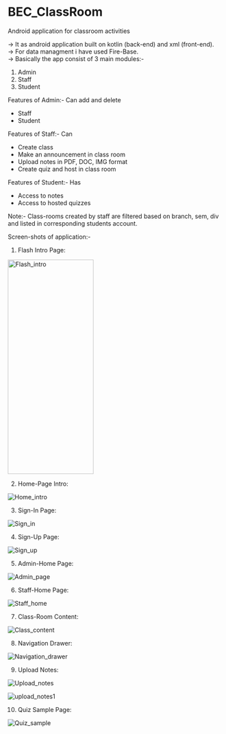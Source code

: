 # BEC_ClassRoom
Android application for classroom activities

-> It as android application built on kotlin (back-end) and xml (front-end).</br>
-> For data managment i have used Fire-Base.</br>
-> Basically the app consist of 3 main modules:-
   1. Admin
   2. Staff
   3. Student
 
 Features of Admin:- Can add and delete
 * Staff
 * Student
 
 Features of Staff:- Can
 * Create class
 * Make an announcement in class room
 * Upload notes in PDF, DOC, IMG format
 * Create quiz and host in class room
 
 Features of Student:- Has
 * Access to notes
 * Access to hosted quizzes

Note:- Class-rooms created by staff are filtered based on branch, sem, div and listed in corresponding students account.

Screen-shots of application:-

1. Flash Intro Page:

<img src="https://user-images.githubusercontent.com/71179766/120666062-e971d280-c4a9-11eb-8699-33a7e8fe248a.jpg" alt="Flash_intro" width="200" height="500"/>

2. Home-Page Intro:

![Home_intro](https://user-images.githubusercontent.com/71179766/120666648-61d89380-c4aa-11eb-8810-d6919f1ed24d.jpg)

3. Sign-In Page:

![Sign_in](https://user-images.githubusercontent.com/71179766/120666918-9cdac700-c4aa-11eb-8756-496846047234.jpg)

4. Sign-Up Page:

![Sign_up](https://user-images.githubusercontent.com/71179766/120667163-dad7eb00-c4aa-11eb-8335-de6423f491bf.jpg)

5. Admin-Home Page:

![Admin_page](https://user-images.githubusercontent.com/71179766/120667877-8a14c200-c4ab-11eb-8792-5ab27856aa79.jpg)

6. Staff-Home Page:

![Staff_home](https://user-images.githubusercontent.com/71179766/120670851-70c14500-c4ae-11eb-92af-5a46911dbcd8.jpg)

7. Class-Room Content:

![Class_content](https://user-images.githubusercontent.com/71179766/120671815-5fc50380-c4af-11eb-9664-c8bafafb790a.jpg)

8. Navigation Drawer:

![Navigation_drawer](https://user-images.githubusercontent.com/71179766/120672284-c9451200-c4af-11eb-9e55-b599dbf12f76.jpg)

9. Upload Notes:

![Upload_notes](https://user-images.githubusercontent.com/71179766/120672533-05787280-c4b0-11eb-8fe8-04fe3d21385c.jpg)

![upload_notes1](https://user-images.githubusercontent.com/71179766/120672680-250f9b00-c4b0-11eb-9443-51e5155dccde.jpg)

10. Quiz Sample Page:

![Quiz_sample](https://user-images.githubusercontent.com/71179766/120672909-58eac080-c4b0-11eb-9d22-f9a92f34a630.jpg)

